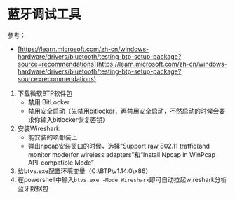 # 蓝牙调试工具


参考：

- [https://learn.microsoft.com/zh-cn/windows-hardware/drivers/bluetooth/testing-btp-setup-package?source=recommendations](https://learn.microsoft.com/zh-cn/windows-hardware/drivers/bluetooth/testing-btp-setup-package?source=recommendations)

1. 下载微软BTP软件包
    - 禁用 BitLocker
    - 禁用安全启动（先禁用bitlocker，再禁用安全启动，不然启动的时候会要求你输入bitlocker恢复密钥）
2. 安装Wireshark
    - 能安装的项都装上
    - 弹出npcap安装窗口的时候，选择“Support raw 802.11 traffic(and monitor mode)for wireless adapters”和“Install Npcap in WinPcap API-compatible Mode”
3. 给btvs.exe配置环境变量（C:\BTP\v1.14.0\x86）
4. 在powershell中输入`btvs.exe -Mode Wireshark`即可自动拉起wireshark分析蓝牙数据包
